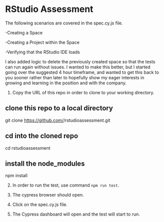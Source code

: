 # RStudio Assessment

The following scenarios are covered in the spec.cy.js file.

-Creating a Space

-Creating a Project within the Space

-Verifying that the RStudio IDE loads


I also added logic to delete the previously created space so that the tests can run again without issues. I wanted to make this better, but I started going over the suggested 4 hour timeframe, and wanted to get this back to you sooner rather than later to hopefully show my eager interests in growing and learning in the position and with the company.

1. Copy the URL of this repo in order to clone to your working directory.
  ## clone this repo to a local directory
  git clone https://github.com/<your-username>/rstudioassessment.git

  ## cd into the cloned repo
  cd rstudioassessment

  ## install the node_modules
  npm install

2. In order to run the test, use command `npm run test`. 

3. The cypress browser should open.

4. Click on the spec.cy.js file.

5. The Cypress dashboard will open and the test will start to run.


